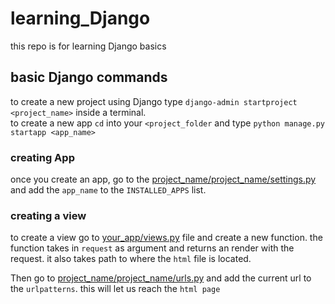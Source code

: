 # learning_Django
this repo is for learning Django basics
## basic Django commands
to create a new project using Django type `django-admin startproject <project_name>` inside a terminal.   
to create a new app `cd` into your `<project_folder` and type `python manage.py startapp <app_name>`

### creating App
once you create an app, go to the [project_name/project_name/settings.py](MyStore/MyStore/settings.py) and add the `app_name` to the `INSTALLED_APPS` list.

### creating a view
to create a view go to [your_app/views.py](MyStore/core/views.py) file and create a new function. the function takes in `request` as argument and returns an render with the request. it also takes path to where the `html` file is located.

Then go to [project_name/project_name/urls.py](MyStore/MyStore/urls.py) and add the current url to the `urlpatterns`. this will let us reach the `html page`